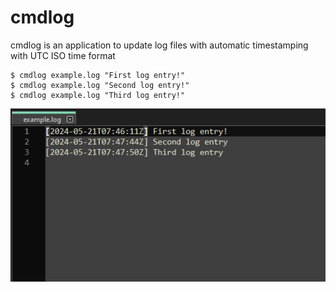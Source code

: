 # cmdlog

cmdlog is an application to update log files with automatic timestamping with 
UTC ISO time format

```shell
$ cmdlog example.log "First log entry!"
$ cmdlog example.log "Second log entry!"
$ cmdlog example.log "Third log entry!" 
```

![example.log file](screenshot1.png "example.log")
